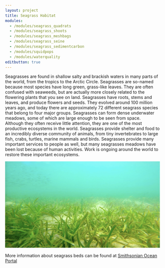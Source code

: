 ```yaml
---
layout: project
title: Seagrass Habitat
modules:
  - /modules/seagrass_quadrats
  - /modules/seagrass_shoots
  - /modules/seagrass_meshbags
  - /modules/seagrass_seine
  - /modules/seagrass_sedimentcarbon
  - /modules/squidpops
  - /modules/waterquality
editbutton: true
---
```



Seagrasses are found in shallow salty and brackish waters in many parts of the world, from the tropics to the Arctic Circle. Seagrasses are so-named because most species have long green, grass-like leaves. They are often confused with seaweeds, but are actually more closely related to the flowering plants that you see on land. Seagrasses have roots, stems and leaves, and produce flowers and seeds. They evolved around 100 million years ago, and today there are approximately 72 different seagrass species that belong to four major groups. Seagrasses can form dense underwater meadows, some of which are large enough to be seen from space. Although they often receive little attention, they are one of the most productive ecosystems in the world. Seagrasses provide shelter and food to an incredibly diverse community of animals, from tiny invertebrates to large fish, crabs, turtles, marine mammals and birds. Seagrasses provide many important services to people as well, but many seagrasses meadows have been lost because of human activities. Work is ongoing around the world to restore these important ecosystems.

![Turtlegrass, *Thalassia testudinum*, Bocas del Toro, Panama](/assets/modules/seagrass/Seagrass_Bocas_del_Toro_Panama.jpeg)

More information about seagrass beds can be found at [Smithsonian Ocean Portal](https://ocean.si.edu/ocean-life/plants-algae/seagrass-and-seagrass-beds)
